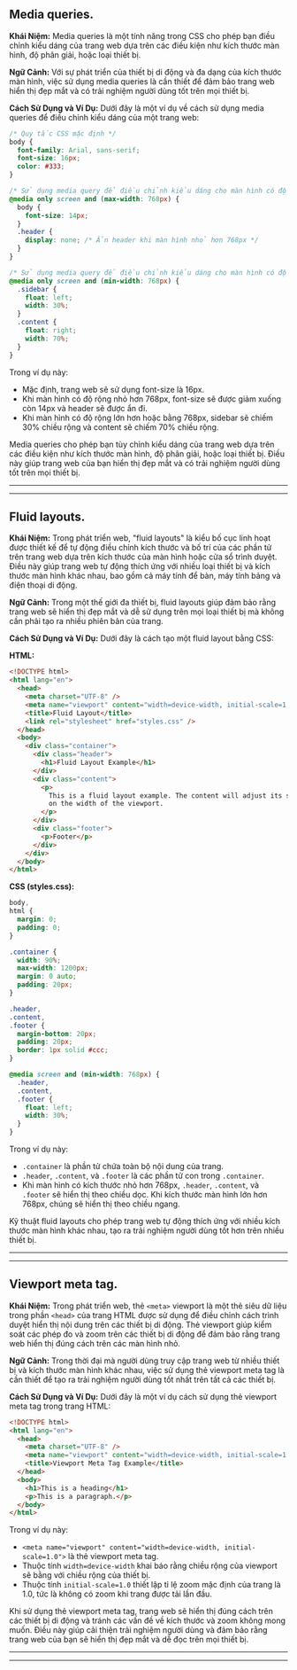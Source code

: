 ## Media queries.

**Khái Niệm:**
Media queries là một tính năng trong CSS cho phép bạn điều chỉnh kiểu dáng của trang web dựa trên các điều kiện như kích thước màn hình, độ phân giải, hoặc loại thiết bị.

**Ngữ Cảnh:**
Với sự phát triển của thiết bị di động và đa dạng của kích thước màn hình, việc sử dụng media queries là cần thiết để đảm bảo trang web hiển thị đẹp mắt và có trải nghiệm người dùng tốt trên mọi thiết bị.

**Cách Sử Dụng và Ví Dụ:**
Dưới đây là một ví dụ về cách sử dụng media queries để điều chỉnh kiểu dáng của một trang web:

```css
/* Quy tắc CSS mặc định */
body {
  font-family: Arial, sans-serif;
  font-size: 16px;
  color: #333;
}

/* Sử dụng media query để điều chỉnh kiểu dáng cho màn hình có độ rộng nhỏ hơn 768px */
@media only screen and (max-width: 768px) {
  body {
    font-size: 14px;
  }
  .header {
    display: none; /* Ẩn header khi màn hình nhỏ hơn 768px */
  }
}

/* Sử dụng media query để điều chỉnh kiểu dáng cho màn hình có độ rộng lớn hơn hoặc bằng 768px */
@media only screen and (min-width: 768px) {
  .sidebar {
    float: left;
    width: 30%;
  }
  .content {
    float: right;
    width: 70%;
  }
}
```

Trong ví dụ này:

- Mặc định, trang web sẽ sử dụng font-size là 16px.
- Khi màn hình có độ rộng nhỏ hơn 768px, font-size sẽ được giảm xuống còn 14px và header sẽ được ẩn đi.
- Khi màn hình có độ rộng lớn hơn hoặc bằng 768px, sidebar sẽ chiếm 30% chiều rộng và content sẽ chiếm 70% chiều rộng.

Media queries cho phép bạn tùy chỉnh kiểu dáng của trang web dựa trên các điều kiện như kích thước màn hình, độ phân giải, hoặc loại thiết bị. Điều này giúp trang web của bạn hiển thị đẹp mắt và có trải nghiệm người dùng tốt trên mọi thiết bị.

---

---

## Fluid layouts.

**Khái Niệm:**
Trong phát triển web, "fluid layouts" là kiểu bố cục linh hoạt được thiết kế để tự động điều chỉnh kích thước và bố trí của các phần tử trên trang web dựa trên kích thước của màn hình hoặc cửa sổ trình duyệt. Điều này giúp trang web tự động thích ứng với nhiều loại thiết bị và kích thước màn hình khác nhau, bao gồm cả máy tính để bàn, máy tính bảng và điện thoại di động.

**Ngữ Cảnh:**
Trong một thế giới đa thiết bị, fluid layouts giúp đảm bảo rằng trang web sẽ hiển thị đẹp mắt và dễ sử dụng trên mọi loại thiết bị mà không cần phải tạo ra nhiều phiên bản của trang.

**Cách Sử Dụng và Ví Dụ:**
Dưới đây là cách tạo một fluid layout bằng CSS:

**HTML:**

```html
<!DOCTYPE html>
<html lang="en">
  <head>
    <meta charset="UTF-8" />
    <meta name="viewport" content="width=device-width, initial-scale=1.0" />
    <title>Fluid Layout</title>
    <link rel="stylesheet" href="styles.css" />
  </head>
  <body>
    <div class="container">
      <div class="header">
        <h1>Fluid Layout Example</h1>
      </div>
      <div class="content">
        <p>
          This is a fluid layout example. The content will adjust its size based
          on the width of the viewport.
        </p>
      </div>
      <div class="footer">
        <p>Footer</p>
      </div>
    </div>
  </body>
</html>
```

**CSS (styles.css):**

```css
body,
html {
  margin: 0;
  padding: 0;
}

.container {
  width: 90%;
  max-width: 1200px;
  margin: 0 auto;
  padding: 20px;
}

.header,
.content,
.footer {
  margin-bottom: 20px;
  padding: 20px;
  border: 1px solid #ccc;
}

@media screen and (min-width: 768px) {
  .header,
  .content,
  .footer {
    float: left;
    width: 30%;
  }
}
```

Trong ví dụ này:

- `.container` là phần tử chứa toàn bộ nội dung của trang.
- `.header`, `.content`, và `.footer` là các phần tử con trong `.container`.
- Khi màn hình có kích thước nhỏ hơn 768px, `.header`, `.content`, và `.footer` sẽ hiển thị theo chiều dọc. Khi kích thước màn hình lớn hơn 768px, chúng sẽ hiển thị theo chiều ngang.

Kỹ thuật fluid layouts cho phép trang web tự động thích ứng với nhiều kích thước màn hình khác nhau, tạo ra trải nghiệm người dùng tốt hơn trên nhiều thiết bị.

---

---

## Viewport meta tag.

**Khái Niệm:**
Trong phát triển web, thẻ `<meta>` viewport là một thẻ siêu dữ liệu trong phần `<head>` của trang HTML được sử dụng để điều chỉnh cách trình duyệt hiển thị nội dung trên các thiết bị di động. Thẻ viewport giúp kiểm soát các phép đo và zoom trên các thiết bị di động để đảm bảo rằng trang web hiển thị đúng cách trên các màn hình nhỏ.

**Ngữ Cảnh:**
Trong thời đại mà người dùng truy cập trang web từ nhiều thiết bị và kích thước màn hình khác nhau, việc sử dụng thẻ viewport meta tag là cần thiết để tạo ra trải nghiệm người dùng tốt nhất trên tất cả các thiết bị.

**Cách Sử Dụng và Ví Dụ:**
Dưới đây là một ví dụ cách sử dụng thẻ viewport meta tag trong trang HTML:

```html
<!DOCTYPE html>
<html lang="en">
  <head>
    <meta charset="UTF-8" />
    <meta name="viewport" content="width=device-width, initial-scale=1.0" />
    <title>Viewport Meta Tag Example</title>
  </head>
  <body>
    <h1>This is a heading</h1>
    <p>This is a paragraph.</p>
  </body>
</html>
```

Trong ví dụ này:

- `<meta name="viewport" content="width=device-width, initial-scale=1.0">` là thẻ viewport meta tag.
- Thuộc tính `width=device-width` khai báo rằng chiều rộng của viewport sẽ bằng với chiều rộng của thiết bị.
- Thuộc tính `initial-scale=1.0` thiết lập tỉ lệ zoom mặc định của trang là 1.0, tức là không có zoom khi trang được tải lần đầu.

Khi sử dụng thẻ viewport meta tag, trang web sẽ hiển thị đúng cách trên các thiết bị di động và tránh các vấn đề về kích thước và zoom không mong muốn. Điều này giúp cải thiện trải nghiệm người dùng và đảm bảo rằng trang web của bạn sẽ hiển thị đẹp mắt và dễ đọc trên mọi thiết bị.

---

---
